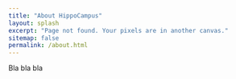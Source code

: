 ```yaml
---
title: "About HippoCampus"
layout: splash
excerpt: "Page not found. Your pixels are in another canvas."
sitemap: false
permalink: /about.html
---
```


Bla bla bla



